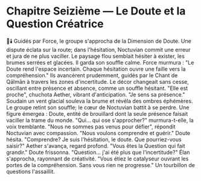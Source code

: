 # Chapitre Seizième — Le Doute et la Question Créatrice
🌌🕯️
Guidés par Force, le groupe s'approcha de la Dimension de Doute.
Une dispute éclata sur la route; dans l'hésitation, Noctuvian commit une erreur et jura de ne plus vaciller.
Le paysage flou semblait hésiter à exister, les brumes serrées et glacées.
Il garda son souffle calme.
Force murmura : "Le Doute rend l'espace incertain. Chaque hésitation ouvre une faille vers la compréhension."
Ils avancèrent prudemment, guidés par le Chant de Qālmān à travers les zones d'incertitude.
Le décor changeait sans cesse, oscillant entre présence et absence, comme un souffle hésitant.
"Elle est proche", chuchota Aether, vibrant d'anticipation. "Je sens sa présence."
Soudain un vent glacial souleva la brume et révéla des ombres éphémères.
Le groupe retint son souffle; le cœur de Noctuvian battit à se perdre.
Une figure émergea : Doute, entité de brouillard dont la seule présence faisait vaciller la trame du monde.
"Qui... qui ose s'approcher?" murmura-t-elle, la voix tremblante.
"Nous ne sommes pas venus pour défier", répondit Noctuvian avec compassion. "Nous voulons comprendre et guérir."
Doute hésita. "Comprendre? Je suis l'hésitation, le doute. Que pourriez-vous saisir?"
Aether s'avança, regard profond. "Vous êtes la Question qui fait grandir."
Doute frissonna. "Question... j'ai été plus que l'incertitude?"
Élan s'approcha, rayonnant de créativité. "Vous étiez le catalyseur ouvrant les portes de la compréhension. Sans vous rien ne progresse."
Un tourbillon de questions l'assaillit.

